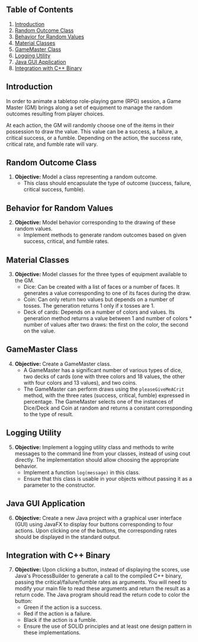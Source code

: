 ## Table of Contents
1. [Introduction](#introduction)
2. [Random Outcome Class](#random-outcome-class)
3. [Behavior for Random Values](#behavior-for-random-values)
4. [Material Classes](#material-classes)
5. [GameMaster Class](#gamemaster-class)
6. [Logging Utility](#logging-utility)
7. [Java GUI Application](#java-gui-application)
8. [Integration with C++ Binary](#integration-with-c-binary)

## Introduction
In order to animate a tabletop role-playing game (RPG) session, a Game Master (GM) brings along a set of equipment to manage the random outcomes resulting from player choices.

At each action, the GM will randomly choose one of the items in their possession to draw the value. This value can be a success, a failure, a critical success, or a fumble. Depending on the action, the success rate, critical rate, and fumble rate will vary.

## Random Outcome Class
1. **Objective:** Model a class representing a random outcome.
   - This class should encapsulate the type of outcome (success, failure, critical success, fumble).

## Behavior for Random Values
2. **Objective:** Model behavior corresponding to the drawing of these random values.
   - Implement methods to generate random outcomes based on given success, critical, and fumble rates.

## Material Classes
3. **Objective:** Model classes for the three types of equipment available to the GM.
   - Dice: Can be created with a list of faces or a number of faces. It generates a value corresponding to one of its faces during the draw.
   - Coin: Can only return two values but depends on a number of tosses. The generation returns 1 only if x tosses are 1.
   - Deck of cards: Depends on a number of colors and values. Its generation method returns a value between 1 and number of colors * number of values after two draws: the first on the color, the second on the value.

## GameMaster Class
4. **Objective:** Create a GameMaster class.
   - A GameMaster has a significant number of various types of dice, two decks of cards (one with three colors and 18 values, the other with four colors and 13 values), and two coins.
   - The GameMaster can perform draws using the `pleaseGiveMeACrit` method, with the three rates (success, critical, fumble) expressed in percentage. The GameMaster selects one of the instances of Dice/Deck and Coin at random and returns a constant corresponding to the type of result.

## Logging Utility
5. **Objective:** Implement a logging utility class and methods to write messages to the command line from your classes, instead of using cout directly. The implementation should allow choosing the appropriate behavior.
   - Implement a function `log(message)` in this class.
   - Ensure that this class is usable in your objects without passing it as a parameter to the constructor.

## Java GUI Application
6. **Objective:** Create a new Java project with a graphical user interface (GUI) using JavaFX to display four buttons corresponding to four actions. Upon clicking one of the buttons, the corresponding rates should be displayed in the standard output.

## Integration with C++ Binary
7. **Objective:** Upon clicking a button, instead of displaying the scores, use Java's ProcessBuilder to generate a call to the compiled C++ binary, passing the critical/failure/fumble rates as arguments. You will need to modify your main file to read these arguments and return the result as a return code. The Java program should read the return code to color the button:
   - Green if the action is a success.
   - Red if the action is a failure.
   - Black if the action is a fumble.
   - Ensure the use of SOLID principles and at least one design pattern in these implementations.
